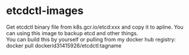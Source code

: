 # etcdctl-images
Get etcdctl binary file from k8s.gcr.io/etcd:xxx and copy it to apline. You can using this image to backup etcd and other things.  
You can build this by yourself or pulling from my docker hub registry: docker pull dockerid31415926/etcdctl:tagname


